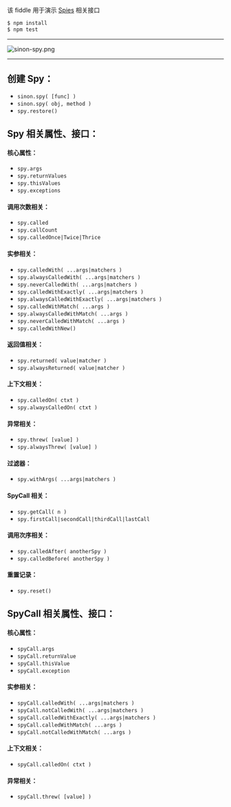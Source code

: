 该 fiddle 用于演示 [Spies](http://sinonjs.org/docs/#spies) 相关接口

```sh
$ npm install
$ npm test
```

---

![sinon-spy.png](https://raw.githubusercontent.com/pwnn/img/master/sinon-spy.png)

---

## 创建 Spy：

- `sinon.spy( [func] )`
- `sinon.spy( obj, method )`
- `spy.restore()`

## Spy 相关属性、接口：

#### 核心属性：

- `spy.args`
- `spy.returnValues`
- `spy.thisValues`
- `spy.exceptions`

#### 调用次数相关：

- `spy.called`
- `spy.callCount`
- `spy.calledOnce|Twice|Thrice`

#### 实参相关：

- `spy.calledWith( ...args|matchers )`
- `spy.alwaysCalledWith( ...args|matchers )`
- `spy.neverCalledWith( ...args|matchers )`
- `spy.calledWithExactly( ...args|matchers )`
- `spy.alwaysCalledWithExactly( ...args|matchers )`
- `spy.calledWithMatch( ...args )`
- `spy.alwaysCalledWithMatch( ...args )`
- `spy.neverCalledWithMatch( ...args )`
- `spy.calledWithNew()`

#### 返回值相关：

- `spy.returned( value|matcher )`
- `spy.alwaysReturned( value|matcher )`

#### 上下文相关：

- `spy.calledOn( ctxt )`
- `spy.alwaysCalledOn( ctxt )`

#### 异常相关：

- `spy.threw( [value] )`
- `spy.alwaysThrew( [value] )`

#### 过滤器：

- `spy.withArgs( ...args|matchers )`

#### SpyCall 相关：

- `spy.getCall( n )`
- `spy.firstCall|secondCall|thirdCall|lastCall`

#### 调用次序相关：

- `spy.calledAfter( anotherSpy )`
- `spy.calledBefore( anotherSpy )`

#### 重置记录：

- `spy.reset()`

## SpyCall 相关属性、接口：

#### 核心属性：

- `spyCall.args`
- `spyCall.returnValue`
- `spyCall.thisValue`
- `spyCall.exception`

#### 实参相关：

- `spyCall.calledWith( ...args|matchers )`
- `spyCall.notCalledWith( ...args|matchers )`
- `spyCall.calledWithExactly( ...args|matchers )`
- `spyCall.calledWithMatch( ...args )`
- `spyCall.notCalledWithMatch( ...args )`

#### 上下文相关：

- `spyCall.calledOn( ctxt )`

#### 异常相关：

- `spyCall.threw( [value] )`
